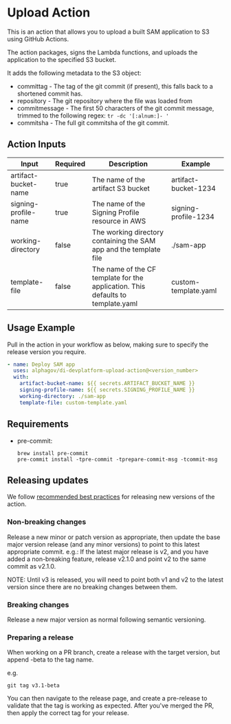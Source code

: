 # Upload Action

This is an action that allows you to upload a built SAM application to S3 using GitHub Actions.

The action packages, signs the Lambda functions, and uploads the application to the specified S3 bucket.

It adds the following metadata to the S3 object:

- committag - The tag of the git commit (if present), this falls back to a shortened commit has.
- repository - The git repository where the file was loaded from
- commitmessage - The first 50 characters of the git commit message, trimmed to the following regex: `tr -dc '[:alnum:]- '`
- commitsha - The full git commitsha of the git commit.

## Action Inputs

| Input                | Required | Description                                                                     | Example              |
|----------------------|----------|---------------------------------------------------------------------------------|----------------------|
| artifact-bucket-name | true     | The name of the artifact S3 bucket                                              | artifact-bucket-1234 |
| signing-profile-name | true     | The name of the Signing Profile resource in AWS                                 | signing-profile-1234 |
| working-directory    | false    | The working directory containing the SAM app and the template file              | ./sam-app            |
| template-file        | false    | The name of the CF template for the application. This defaults to template.yaml | custom-template.yaml |

## Usage Example

Pull in the action in your workflow as below, making sure to specify the release version you require.

```yaml
- name: Deploy SAM app
  uses: alphagov/di-devplatform-upload-action@<version_number>
  with:
    artifact-bucket-name: ${{ secrets.ARTIFACT_BUCKET_NAME }}
    signing-profile-name: ${{ secrets.SIGNING_PROFILE_NAME }}
    working-directory: ./sam-app
    template-file: custom-template.yaml
```

## Requirements

- pre-commit:

  ```shell
  brew install pre-commit
  pre-commit install -tpre-commit -tprepare-commit-msg -tcommit-msg
  ```

## Releasing updates

We
follow [recommended best practices](https://docs.github.com/en/actions/creating-actions/releasing-and-maintaining-actions)
for releasing new versions of the action.

### Non-breaking changes

Release a new minor or patch version as appropriate, then update the base major version release (and any minor versions)
to point to this latest appropriate commit. e.g.: If the latest major release is v2, and you have added a non-breaking
feature, release v2.1.0 and point v2 to the same commit as v2.1.0.

NOTE: Until v3 is released, you will need to point both v1 and v2 to the latest version since there are no breaking changes between them.

### Breaking changes

Release a new major version as normal following semantic versioning.

### Preparing a release

When working on a PR branch, create a release with the target version, but append -beta to the tag name.

e.g.

`git tag v3.1-beta`

You can then navigate to the release page, and create a pre-release to validate that the tag is working as expected.
After you've merged the PR, then apply the correct tag for your release.